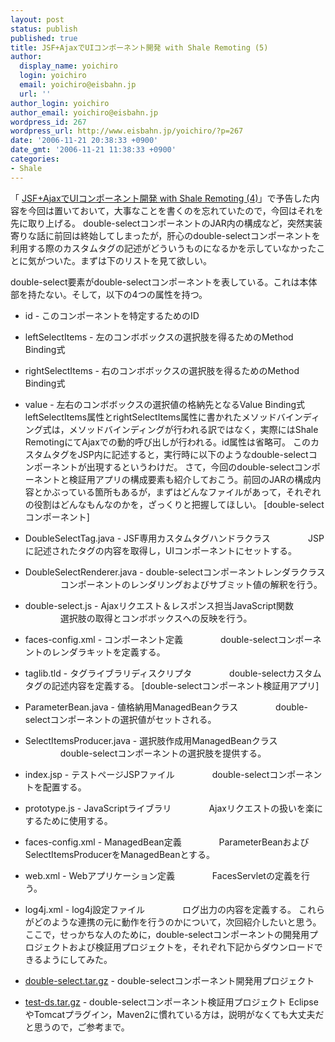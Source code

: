 ```yaml
---
layout: post
status: publish
published: true
title: JSF+AjaxでUIコンポーネント開発 with Shale Remoting (5)
author:
  display_name: yoichiro
  login: yoichiro
  email: yoichiro@eisbahn.jp
  url: ''
author_login: yoichiro
author_email: yoichiro@eisbahn.jp
wordpress_id: 267
wordpress_url: http://www.eisbahn.jp/yoichiro/?p=267
date: '2006-11-21 20:38:33 +0900'
date_gmt: '2006-11-21 11:38:33 +0900'
categories:
- Shale
---
```


「
[JSF+AjaxでUIコンポーネント開発 with Shale Remoting (4)](http://www.eisbahn.jp/yoichiro/2006/11/jsfajaxui_with_shale_remoting_3.html)」で予告した内容を今回は置いておいて，大事なことを書くのを忘れていたので，今回はそれを先に取り上げる。
double-selectコンポーネントのJAR内の構成など，突然実装寄りな話に前回は終始してしまったが，肝心のdouble-selectコンポーネントを利用する際のカスタムタグの記述がどういうものになるかを示していなかったことに気がついた。まずは下のリストを見て欲しい。


double-select要素がdouble-selectコンポーネントを表している。これは本体部を持たない。そして，以下の4つの属性を持つ。

* id - このコンポーネントを特定するためのID

* leftSelectItems - 左のコンボボックスの選択肢を得るためのMethod Binding式

* rightSelectItems - 右のコンボボックスの選択肢を得るためのMethod Binding式

* value - 左右のコンボボックスの選択値の格納先となるValue Binding式
leftSelectItems属性とrightSelectItems属性に書かれたメソッドバインディング式は，メソッドバインディングが行われる訳ではなく，実際にはShale RemotingにてAjaxでの動的呼び出しが行われる。id属性は省略可。
このカスタムタグをJSP内に記述すると，実行時に以下のようなdouble-selectコンポーネントが出現するというわけだ。
さて，今回のdouble-selectコンポーネントと検証用アプリの構成要素も紹介しておこう。前回のJARの構成内容とかぶっている箇所もあるが，まずはどんなファイルがあって，それぞれの役割はどんなもんなのかを，ざっくりと把握してほしい。
[double-selectコンポーネント]

* DoubleSelectTag.java - JSF専用カスタムタグハンドラクラス
　　　　JSPに記述されたタグの内容を取得し，UIコンポーネントにセットする。

* DoubleSelectRenderer.java - double-selectコンポーネントレンダラクラス
　　　　コンポーネントのレンダリングおよびサブミット値の解釈を行う。

* double-select.js - Ajaxリクエスト＆レスポンス担当JavaScript関数
　　　　選択肢の取得とコンボボックスへの反映を行う。

* faces-config.xml - コンポーネント定義
　　　　double-selectコンポーネントのレンダラキットを定義する。

* taglib.tld - タグライブラリディスクリプタ
　　　　double-selectカスタムタグの記述内容を定義する。
[double-selectコンポーネント検証用アプリ]

* ParameterBean.java - 値格納用ManagedBeanクラス
　　　　double-selectコンポーネントの選択値がセットされる。

* SelectItemsProducer.java - 選択肢作成用ManagedBeanクラス
　　　　double-selectコンポーネントの選択肢を提供する。

* index.jsp - テストページJSPファイル
　　　　double-selectコンポーネントを配置する。

* prototype.js - JavaScriptライブラリ
　　　　Ajaxリクエストの扱いを楽にするために使用する。

* faces-config.xml - ManagedBean定義
　　　　ParameterBeanおよびSelectItemsProducerをManagedBeanとする。

* web.xml - Webアプリケーション定義
　　　　FacesServletの定義を行う。

* log4j.xml - log4j設定ファイル
　　　　ログ出力の内容を定義する。
これらがどのような連携の元に動作を行うのかについて，次回紹介したいと思う。
ここで，せっかちな人のために，double-selectコンポーネントの開発用プロジェクトおよび検証用プロジェクトを，それぞれ下記からダウンロードできるようにしてみた。

* [double-select.tar.gz](http://www.eisbahn.jp/yoichiro/double-select.tar.gz) - double-selectコンポーネント開発用プロジェクト

* [test-ds.tar.gz](http://www.eisbahn.jp/yoichiro/test-ds.tar.gz) - double-selectコンポーネント検証用プロジェクト
EclipseやTomcatプラグイン，Maven2に慣れている方は，説明がなくても大丈夫だと思うので，ご参考まで。
